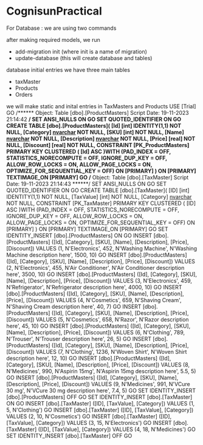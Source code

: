 # CognisunPractical

For Database : we are using two commands 

after making required models,
we run

- add-migration init (where init is a name of migration)
- update-database (this will create database and tables)


database initial entries
we have three main tables

- taxMaster
- Products
- Orders

we will make static and inital entries in TaxMasters and Products
USE [Trial]
GO
/****** Object:  Table [dbo].[ProductMasters]    Script Date: 19-11-2023 21:14:42 ******/
SET ANSI_NULLS ON
GO
SET QUOTED_IDENTIFIER ON
GO
CREATE TABLE [dbo].[ProductMasters](
	[Id] [int] IDENTITY(1,1) NOT NULL,
	[Category] [nvarchar](max) NOT NULL,
	[SKU] [int] NOT NULL,
	[Name] [nvarchar](max) NOT NULL,
	[Description] [nvarchar](max) NOT NULL,
	[Price] [real] NOT NULL,
	[Discount] [real] NOT NULL,
 CONSTRAINT [PK_ProductMasters] PRIMARY KEY CLUSTERED 
(
	[Id] ASC
)WITH (PAD_INDEX = OFF, STATISTICS_NORECOMPUTE = OFF, IGNORE_DUP_KEY = OFF, ALLOW_ROW_LOCKS = ON, ALLOW_PAGE_LOCKS = ON, OPTIMIZE_FOR_SEQUENTIAL_KEY = OFF) ON [PRIMARY]
) ON [PRIMARY] TEXTIMAGE_ON [PRIMARY]
GO
/****** Object:  Table [dbo].[TaxMaster]    Script Date: 19-11-2023 21:14:43 ******/
SET ANSI_NULLS ON
GO
SET QUOTED_IDENTIFIER ON
GO
CREATE TABLE [dbo].[TaxMaster](
	[ID] [int] IDENTITY(1,1) NOT NULL,
	[TaxValue] [int] NOT NULL,
	[Category] [nvarchar](max) NOT NULL,
 CONSTRAINT [PK_TaxMaster] PRIMARY KEY CLUSTERED 
(
	[ID] ASC
)WITH (PAD_INDEX = OFF, STATISTICS_NORECOMPUTE = OFF, IGNORE_DUP_KEY = OFF, ALLOW_ROW_LOCKS = ON, ALLOW_PAGE_LOCKS = ON, OPTIMIZE_FOR_SEQUENTIAL_KEY = OFF) ON [PRIMARY]
) ON [PRIMARY] TEXTIMAGE_ON [PRIMARY]
GO
SET IDENTITY_INSERT [dbo].[ProductMasters] ON 
GO
INSERT [dbo].[ProductMasters] ([Id], [Category], [SKU], [Name], [Description], [Price], [Discount]) VALUES (1, N'Electronics', 452, N'Washing Machine', N'Washing Machine description here', 1500, 10)
GO
INSERT [dbo].[ProductMasters] ([Id], [Category], [SKU], [Name], [Description], [Price], [Discount]) VALUES (2, N'Electronics', 455, N'Air Conditioner', N'Air Conditioner description here', 3500, 10)
GO
INSERT [dbo].[ProductMasters] ([Id], [Category], [SKU], [Name], [Description], [Price], [Discount]) VALUES (3, N'Electronics', 459, N'Refrigerator', N'Refrigerator description here', 4000, 10)
GO
INSERT [dbo].[ProductMasters] ([Id], [Category], [SKU], [Name], [Description], [Price], [Discount]) VALUES (4, N'Cosmetics', 659, N'Shaving Cream', N'Shaving Cream description here', 40, 7)
GO
INSERT [dbo].[ProductMasters] ([Id], [Category], [SKU], [Name], [Description], [Price], [Discount]) VALUES (5, N'Cosmetics', 658, N'Razor', N'Razor description here', 45, 10)
GO
INSERT [dbo].[ProductMasters] ([Id], [Category], [SKU], [Name], [Description], [Price], [Discount]) VALUES (6, N'Clothing', 789, N'Trouser', N'Trouser description here', 26, 5)
GO
INSERT [dbo].[ProductMasters] ([Id], [Category], [SKU], [Name], [Description], [Price], [Discount]) VALUES (7, N'Clothing', 1236, N'Woven Shirt', N'Woven Shirt description here', 12, 10)
GO
INSERT [dbo].[ProductMasters] ([Id], [Category], [SKU], [Name], [Description], [Price], [Discount]) VALUES (8, N'Medicines', 990, N'Aspirin 15mg', N'Aspirin 15mg description here', 5.5, 5)
GO
INSERT [dbo].[ProductMasters] ([Id], [Category], [SKU], [Name], [Description], [Price], [Discount]) VALUES (9, N'Medicines', 991, N'VCure 30 mg', N'VCure 30 mg description here', 7.4, 5)
GO
SET IDENTITY_INSERT [dbo].[ProductMasters] OFF
GO
SET IDENTITY_INSERT [dbo].[TaxMaster] ON 
GO
INSERT [dbo].[TaxMaster] ([ID], [TaxValue], [Category]) VALUES (1, 5, N'Clothing')
GO
INSERT [dbo].[TaxMaster] ([ID], [TaxValue], [Category]) VALUES (2, 10, N'Cosmetics')
GO
INSERT [dbo].[TaxMaster] ([ID], [TaxValue], [Category]) VALUES (3, 15, N'Electronics')
GO
INSERT [dbo].[TaxMaster] ([ID], [TaxValue], [Category]) VALUES (4, 18, N'Medicines')
GO
SET IDENTITY_INSERT [dbo].[TaxMaster] OFF
GO



